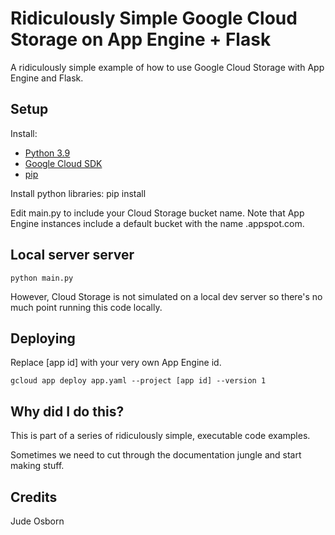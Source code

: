 # Ridiculously Simple Google Cloud Storage on App Engine + Flask

A ridiculously simple example of how to use Google Cloud Storage with App Engine and Flask.

## Setup

Install:
 * [Python 3.9](https://www.python.org/downloads)
 * [Google Cloud SDK](https://cloud.google.com/sdk/docs/install)
 * [pip](https://pip.pypa.io/en/stable/installing)

Install python libraries:
 	pip install

Edit main.py to include your Cloud Storage bucket name. Note that App Engine instances include a default bucket with the name <app id>.appspot.com.

## Local server server

	python main.py

However, Cloud Storage is not simulated on a local dev server so there's no much point running this code locally.

## Deploying

Replace [app id] with your very own App Engine id.

	gcloud app deploy app.yaml --project [app id] --version 1

## Why did I do this?

This is part of a series of ridiculously simple, executable code examples. 

Sometimes we need to cut through the documentation jungle and start making stuff.

## Credits

Jude Osborn
